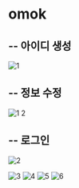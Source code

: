 # omok

--
아이디 생성
--
![1](https://github.com/clt556/omok/assets/116059720/059d694b-41ac-4b3e-8af4-74683945d128)

--
정보 수정
--
![1 2](https://github.com/clt556/omok/assets/116059720/d1848e92-8dc2-440a-b556-a9b02f1dbb5b)

--
로그인
--
![2](https://github.com/clt556/omok/assets/116059720/d24c718f-bfde-4d03-a276-76ae5a68cb61)


![3](https://github.com/clt556/omok/assets/116059720/b4701e45-9ce3-4a8b-9300-2fc3d1dd4f73)
![4](https://github.com/clt556/omok/assets/116059720/488eb2d0-5f38-40ef-bc2a-efae27d3701d)
![5](https://github.com/clt556/omok/assets/116059720/208773de-61c4-4280-8ebd-7fe8ef26ea78)
![6](https://github.com/clt556/omok/assets/116059720/a1b471e2-b08f-4d74-82d2-aea5adb99a38)
